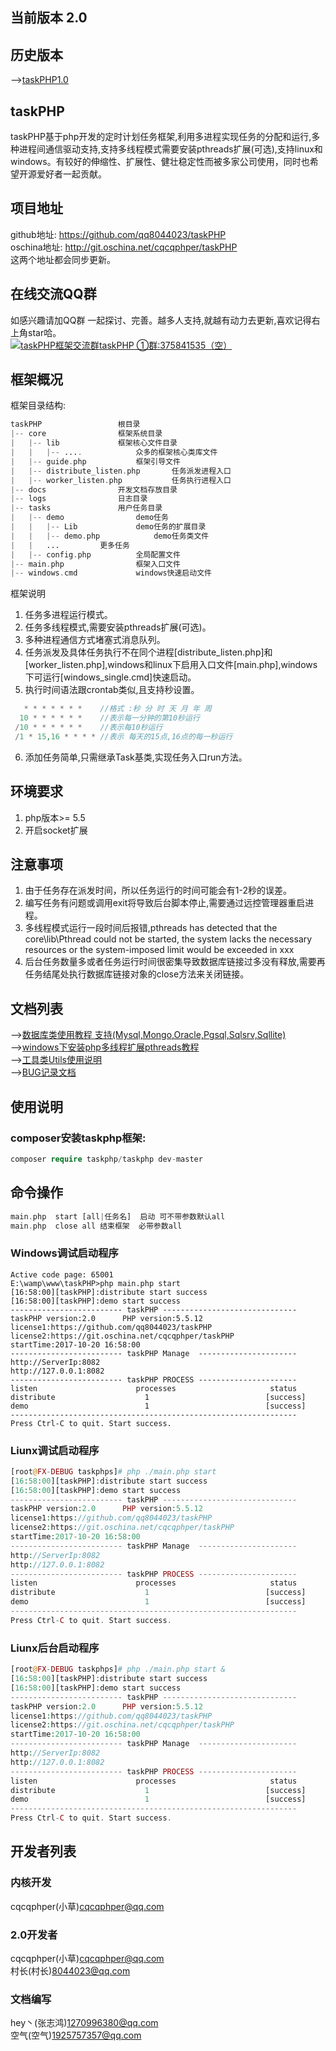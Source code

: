 ## 当前版本 2.0

## 历史版本
-->[taskPHP1.0](https://gitee.com/cqcqphper/taskPHP/tree/taskPHP/1.0)<br>

## taskPHP
taskPHP基于php开发的定时计划任务框架,利用多进程实现任务的分配和运行,多种进程间通信驱动支持,支持多线程模式需要安装pthreads扩展(可选),支持linux和windows。有较好的伸缩性、扩展性、健壮稳定性而被多家公司使用，同时也希望开源爱好者一起贡献。<br>
## 项目地址
github地址: https://github.com/qq8044023/taskPHP<br>
oschina地址: http://git.oschina.net/cqcqphper/taskPHP<br>
这两个地址都会同步更新。
## 在线交流QQ群
如感兴趣请加QQ群 一起探讨、完善。越多人支持,就越有动力去更新,喜欢记得右上角star哈。<br>
<a target="_blank" href="//shang.qq.com/wpa/qunwpa?idkey=2a8520f5c1518df3a796e71d8c993b2f00856a035d59ca46285c4e325116ba4d"><img border="0" src="//pub.idqqimg.com/wpa/images/group.png" alt="taskPHP框架交流群" title="taskPHP框架交流群">taskPHP ①群:375841535（空）</a>

## 框架概况
框架目录结构:
``` php
taskPHP					根目录
|-- core				框架系统目录
|   |-- lib				框架核心文件目录
|   |   |-- ....			众多的框架核心类库文件
|   |-- guide.php			框架引导文件
|   |-- distribute_listen.php		任务派发进程入口
|   |-- worker_listen.php	        任务执行进程入口
|-- docs				开发文档存放目录
|-- logs				日志目录
|-- tasks				用户任务目录
|   |-- demo				demo任务
|	|	|-- Lib		        demo任务的扩展目录
|	|	|-- demo.php	        demo任务类文件
|	|	...			更多任务
|   |-- config.php			全局配置文件
|-- main.php				框架入口文件
|-- windows.cmd				windows快速启动文件
``` 
框架说明
1. 任务多进程运行模式。
2. 任务多线程模式,需要安装pthreads扩展(可选)。
3. 多种进程通信方式堵塞式消息队列。
4. 任务派发及具体任务执行不在同个进程[distribute_listen.php]和[worker_listen.php],windows和linux下启用入口文件[main.php],windows下可运行[windows_single.cmd]快速启动。
5. 执行时间语法跟crontab类似,且支持秒设置。
``` php
   * * * * * * *    //格式 :秒 分 时 天 月 年 周
  10 * * * * * *    //表示每一分钟的第10秒运行
 /10 * * * * * *	//表示每10秒运行
 /1 * 15,16 * * * * //表示 每天的15点,16点的每一秒运行
```
6. 添加任务简单,只需继承Task基类,实现任务入口run方法。

## 环境要求
1. php版本>= 5.5<br>
2. 开启socket扩展<br>
   
## 注意事项
1. 由于任务存在派发时间，所以任务运行的时间可能会有1-2秒的误差。
2. 编写任务有问题或调用exit将导致后台脚本停止,需要通过远控管理器重启进程。
3. 多线程模式运行一段时间后报错,pthreads has detected that the core\lib\Pthread could not be started, the system lacks the necessary resources or the system-imposed limit would be exceeded in xxx
4. 后台任务数量多或者任务运行时间很密集导致数据库链接过多没有释放,需要再任务结尾处执行数据库链接对象的close方法来关闭链接。

## 文档列表
-->[数据库类使用教程 支持(Mysql,Mongo,Oracle,Pgsql,Sqlsrv,Sqllite)](./docs/db.md)<br>
-->[windows下安装php多线程扩展pthreads教程](./docs/thread_windows.md)<br>
-->[工具类Utils使用说明](./docs/utils.md)<br>
-->[BUG记录文档](./docs/bugs.md)<br>


## 使用说明

### composer安装taskphp框架:
``` php
composer require taskphp/taskphp dev-master
```
## 命令操作
``` php
main.php  start [all|任务名]  启动 可不带参数默认all
main.php  close all 结束框架  必带参数all

```


### Windows调试启动程序
```
Active code page: 65001
E:\wamp\www\taskPHP>php main.php start
[16:58:00][taskPHP]:distribute start success
[16:58:00][taskPHP]:demo start success
------------------------- taskPHP ------------------------------
taskPHP version:2.0      PHP version:5.5.12
license1:https://github.com/qq8044023/taskPHP
license2:https://git.oschina.net/cqcqphper/taskPHP
startTime:2017-10-20 16:58:00
------------------------- taskPHP Manage  ----------------------
http://ServerIp:8082
http://127.0.0.1:8082
------------------------- taskPHP PROCESS ----------------------
listen                      processes                     status
distribute                    1                          [success]
demo                          1                          [success]
----------------------------------------------------------------
Press Ctrl-C to quit. Start success.

```

### Liunx调试启动程序
``` php
[root@FX-DEBUG taskphps]# php ./main.php start
[16:58:00][taskPHP]:distribute start success
[16:58:00][taskPHP]:demo start success
------------------------- taskPHP ------------------------------
taskPHP version:2.0      PHP version:5.5.12
license1:https://github.com/qq8044023/taskPHP
license2:https://git.oschina.net/cqcqphper/taskPHP
startTime:2017-10-20 16:58:00
------------------------- taskPHP Manage  ----------------------
http://ServerIp:8082
http://127.0.0.1:8082
------------------------- taskPHP PROCESS ----------------------
listen                      processes                     status
distribute                    1                          [success]
demo                          1                          [success]
----------------------------------------------------------------
Press Ctrl-C to quit. Start success.
``` 
### Liunx后台启动程序

``` php
[root@FX-DEBUG taskphps]# php ./main.php start &
[16:58:00][taskPHP]:distribute start success
[16:58:00][taskPHP]:demo start success
------------------------- taskPHP ------------------------------
taskPHP version:2.0      PHP version:5.5.12
license1:https://github.com/qq8044023/taskPHP
license2:https://git.oschina.net/cqcqphper/taskPHP
startTime:2017-10-20 16:58:00
------------------------- taskPHP Manage  ----------------------
http://ServerIp:8082
http://127.0.0.1:8082
------------------------- taskPHP PROCESS ----------------------
listen                      processes                     status
distribute                    1                          [success]
demo                          1                          [success]
----------------------------------------------------------------
Press Ctrl-C to quit. Start success.
```
## 开发者列表

### 内核开发
cqcqphper(小草)cqcqphper@qq.com<br>
### 2.0开发者
cqcqphper(小草)cqcqphper@qq.com<br>
村长(村长)8044023@qq.com<br>
### 文档编写
hey丶(张志鸿)1270996380@qq.com<br>
空气(空气)1925757357@qq.com<br>

